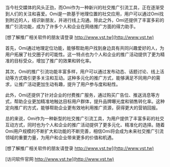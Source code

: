 当今社交媒体的风头正劲，而Omi作为一种新兴的社交推广引流工具，正在逐渐受到人们的关注和喜爱。Omi是一款基于地理位置的社交应用，用户可以通过Omi找到附近的人，结识新朋友，并进行线上沟通。除此之外，Omi还提供了丰富多彩的推广引流功能，成为了许多个人和企业在网络推广方面的得力助手。

[想了解推广相关软件的朋友请登录 http://www.vst.tw](http://www.vst.tw)

首先，Omi通过地理定位功能，能够帮助用户找到身边具有共同兴趣爱好的人，为用户拓展了社交圈子的可能性。这一特点也为个人和企业的推广活动提供了更为精准的目标受众，增加了推广的效果和转化率。

其次，Omi的推广引流功能丰富多样，用户可以通过发布动态、话题讨论、线上活动等方式吸引更多关注和互动。这种多元化的推广方式，能够满足不同用户的需求，让推广活动更加生动有趣，提升了用户参与度和粘性。

此外，Omi还提供了针对企业的付费推广服务，通过购买广告位、推送消息等方式，帮助企业更加精准地触达目标用户群体，提升品牌曝光度和销售转化率。这种定向推广的方式，能够帮助企业更有效地利用推广资源，获得更大的营销回报。

总的来说，Omi作为一种新型的社交推广引流工具，为用户提供了丰富多彩的社交互动方式，同时也为个人和企业的推广活动提供了更多元化、精准化的选择。随着Omi用户规模的不断扩大和功能的不断完善，相信Omi将会成为未来社交推广引流领域的重要力量，为用户和企业带来更多的价值和机遇。

[想了解推广相关软件的朋友请登录 http://www.vst.tw](http://www.vst.tw)


[访问软件官网 http://www.vst.tw](http://www.vst.tw)
